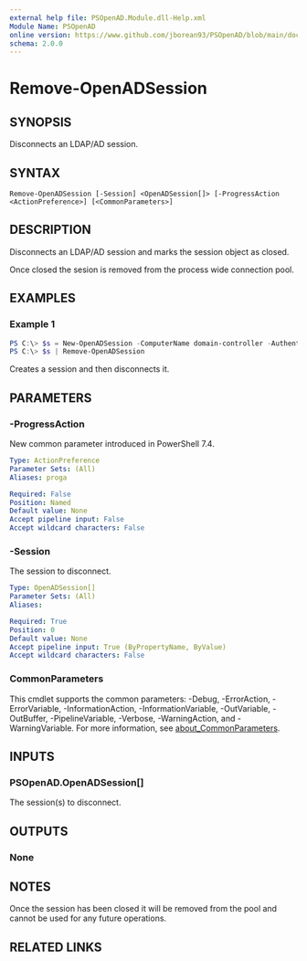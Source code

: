 ```yaml
---
external help file: PSOpenAD.Module.dll-Help.xml
Module Name: PSOpenAD
online version: https://www.github.com/jborean93/PSOpenAD/blob/main/docs/en-US/Remove-OpenADSession.md
schema: 2.0.0
---
```


# Remove-OpenADSession

## SYNOPSIS
Disconnects an LDAP/AD session.

## SYNTAX

```
Remove-OpenADSession [-Session] <OpenADSession[]> [-ProgressAction <ActionPreference>] [<CommonParameters>]
```

## DESCRIPTION
Disconnects an LDAP/AD session and marks the session object as closed.

Once closed the sesion is removed from the process wide connection pool.

## EXAMPLES

### Example 1
```powershell
PS C:\> $s = New-OpenADSession -ComputerName domain-controller -Authentication Negotiate
PS C:\> $s | Remove-OpenADSession
```

Creates a session and then disconnects it.

## PARAMETERS

### -ProgressAction
New common parameter introduced in PowerShell 7.4.

```yaml
Type: ActionPreference
Parameter Sets: (All)
Aliases: proga

Required: False
Position: Named
Default value: None
Accept pipeline input: False
Accept wildcard characters: False
```

### -Session
The session to disconnect.

```yaml
Type: OpenADSession[]
Parameter Sets: (All)
Aliases:

Required: True
Position: 0
Default value: None
Accept pipeline input: True (ByPropertyName, ByValue)
Accept wildcard characters: False
```

### CommonParameters
This cmdlet supports the common parameters: -Debug, -ErrorAction, -ErrorVariable, -InformationAction, -InformationVariable, -OutVariable, -OutBuffer, -PipelineVariable, -Verbose, -WarningAction, and -WarningVariable. For more information, see [about_CommonParameters](http://go.microsoft.com/fwlink/?LinkID=113216).

## INPUTS

### PSOpenAD.OpenADSession[]
The session(s) to disconnect.

## OUTPUTS

### None
## NOTES
Once the session has been closed it will be removed from the pool and cannot be used for any future operations.

## RELATED LINKS
